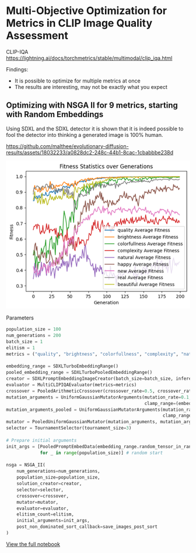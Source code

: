 # Multi-Objective Optimization for Metrics in CLIP Image Quality Assessment
CLIP-IQA https://lightning.ai/docs/torchmetrics/stable/multimodal/clip_iqa.html

Findings:
* It is possible to optimize for multiple metrics at once
* The results are interesting, may not be exactly what you expect

## Optimizing with NSGA II for 9 metrics, starting with Random Embeddings
Using SDXL and the SDXL detector it is shown that it is indeed possible to fool the detector into thinking a generated image
is 100% human.

https://github.com/malthee/evolutionary-diffusion-results/assets/18032233/a0828dc2-248c-44b1-8cac-1cbabbbe238d

![NSGA II for 9 metrics](./nsga_200gen_100pop_iqavariation.png)

Parameters
```python
population_size = 100
num_generations = 200
batch_size = 1
elitism = 1
metrics = ("quality", "brightness", "colorfullness", "complexity", "natural", "happy", "new", "real", "beautiful")

embedding_range = SDXLTurboEmbeddingRange()
pooled_embedding_range = SDXLTurboPooledEmbeddingRange()
creator = SDXLPromptEmbeddingImageCreator(batch_size=batch_size, inference_steps=3)
evaluator = MultiCLIPIQAEvaluator(metrics=metrics)
crossover = PooledArithmeticCrossover(crossover_rate=0.5, crossover_rate_pooled=0.5)
mutation_arguments = UniformGaussianMutatorArguments(mutation_rate=0.1, mutation_strength=2, 
                                                     clamp_range=(embedding_range.minimum, embedding_range.maximum)) 
mutation_arguments_pooled = UniformGaussianMutatorArguments(mutation_rate=0.1, mutation_strength=0.4, 
                                                            clamp_range=(pooled_embedding_range.minimum, pooled_embedding_range.maximum))
mutator = PooledUniformGaussianMutator(mutation_arguments, mutation_arguments_pooled)
selector = TournamentSelector(tournament_size=3)

# Prepare initial arguments
init_args = [PooledPromptEmbedData(embedding_range.random_tensor_in_range(), pooled_embedding_range.random_tensor_in_range()) 
             for _ in range(population_size)] # random start

nsga = NSGA_II(
    num_generations=num_generations,
    population_size=population_size,
    solution_creator=creator,   
    selector=selector,
    crossover=crossover,
    mutator=mutator,
    evaluator=evaluator,
    elitism_count=elitism,
    initial_arguments=init_args,
    post_non_dominated_sort_callback=save_images_post_sort
)
```

[View the full notebook](./nsga_200gen_100pop_iqavariation.ipynb)
